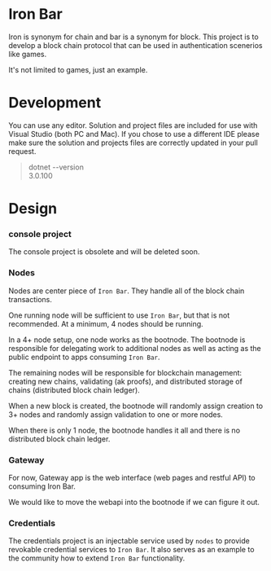 # Iron Bar

Iron is synonym for chain and bar is a synonym for block.  This project
is to develop a block chain protocol that can be used in authentication scenerios
like games.

It's not limited to games, just an example.


# Development
You can use any editor.  Solution and project files are included for use with
Visual Studio (both PC and Mac).  If you chose to use a different IDE please
make sure the solution and projects files are correctly updated in your pull request.

> dotnet --version  
> 3.0.100


# Design
### console project
The console project is obsolete and will be deleted soon.

### Nodes
Nodes are center piece of `Iron Bar`.  They handle all of the block chain transactions.

One running node will be sufficient to use `Iron Bar`, but that is not recommended.  At a minimum,
4 nodes should be running.   

In a 4+ node setup, one node works as the bootnode.  The bootnode is responsible for delegating
work to additional nodes as well as acting as the public endpoint to apps consuming `Iron Bar`.

The remaining nodes will be responsible for blockchain management:  creating new chains, validating 
(ak proofs), and distributed storage of chains (distributed block chain ledger).

When a new block is created, the bootnode will randomly assign creation to 3+ nodes and randomly assign
validation to one or more nodes.   

When there is only 1 node, the bootnode handles it all and there is no distributed block chain ledger.

### Gateway
For now, Gateway app is the web interface (web pages and restful API) to consuming Iron Bar.  

We would like to move the webapi into the bootnode if we can figure it out.  

### Credentials
The credentials project is an injectable service used by `nodes` to provide revokable credential services to `Iron Bar`.
It also serves as an example to the community how to extend `Iron Bar` functionality.
